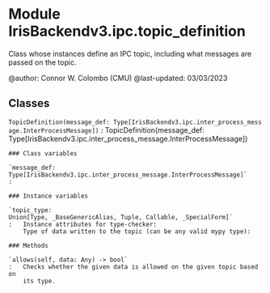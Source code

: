 Module IrisBackendv3.ipc.topic_definition
=========================================
Class whose instances define an IPC topic, including what messages are passed
on the topic.

@author: Connor W. Colombo (CMU)
@last-updated: 03/03/2023

Classes
-------

`TopicDefinition(message_def: Type[IrisBackendv3.ipc.inter_process_message.InterProcessMessage])`
:   TopicDefinition(message_def: Type[IrisBackendv3.ipc.inter_process_message.InterProcessMessage])

    ### Class variables

    `message_def: Type[IrisBackendv3.ipc.inter_process_message.InterProcessMessage]`
    :

    ### Instance variables

    `topic_type: Union[Type, _BaseGenericAlias, Tuple, Callable, _SpecialForm]`
    :   Instance attributes for type-checker:
        Type of data written to the topic (can be any valid mypy type):

    ### Methods

    `allows(self, data: Any) ‑> bool`
    :   Checks whether the given data is allowed on the given topic based on
        its type.